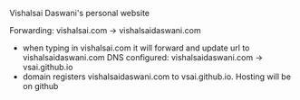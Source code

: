 Vishalsai Daswani's personal website

Forwarding: vishalsai.com -> vishalsaidaswani.com
- when typing in vishalsai.com it will forward and update url to vishalsaidaswani.com
DNS configured: vishalsaidaswani.com -> vsai.github.io
- domain registers vishalsaidaswani.com to vsai.github.io. Hosting will be on github
